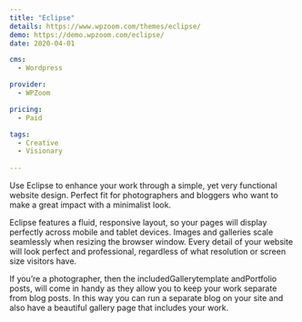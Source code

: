```yaml
---
title: "Eclipse"
details: https://www.wpzoom.com/themes/eclipse/
demo: https://demo.wpzoom.com/eclipse/
date: 2020-04-01

cms: 
  - Wordpress

provider: 
  - WPZoom

pricing:
  - Paid

tags:
  - Creative
  - Visionary
  
---
```


Use Eclipse to enhance your work through a simple, yet very functional website design. Perfect fit for photographers and bloggers who want to make a great impact with a minimalist look.

Eclipse features a fluid, responsive layout, so your pages will display perfectly across mobile and tablet devices. Images and galleries scale seamlessly when resizing the browser window. Every detail of your website will look perfect and professional, regardless of what resolution or screen size visitors have.

If you’re a photographer, then the includedGallerytemplate andPortfolio posts, will come in handy as they allow you to keep your work separate from blog posts. In this way you can run a separate blog on your site and also have a beautiful gallery page that includes your work.